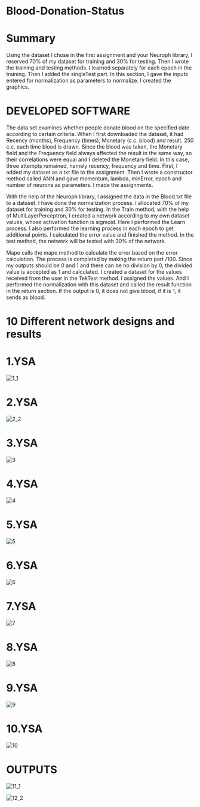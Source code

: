 # Blood-Donation-Status
# Summary
Using the dataset I chose in the first assignment and your Neuroph library, I reserved 70% of my dataset for training and 30% for testing.
Then I wrote the training and testing methods. I learned separately for each epoch in the training.
Then I added the singleTest part. In this section, I gave the inputs entered for normalization as parameters to normalize.
I created the graphics.

# DEVELOPED SOFTWARE
The data set examines whether people donate blood on the specified date according to certain criteria. When I first downloaded the dataset, it had Recency (months), Frequency (times), Monetary (c.c. blood) and result.
250 c.c. each time blood is drawn. Since the blood was taken, the Monetary field and the Frequency field always affected the result in the same way, so their correlations were equal and I deleted the Monetary field. In this case, three attempts remained, namely recency, frequency and time.
First, I added my dataset as a txt file to the assignment. Then I wrote a constructor method called ANN and gave momentum, lambda, minError, epoch and number of neurons as parameters.
I made the assignments.

With the help of the Neuroph library, I assigned the data in the Blood.txt file to a dataset.
I have done the normalization process.
I allocated 70% of my dataset for training and 30% for testing.
In the Train method, with the help of MultiLayerPerceptron, I created a network according to my own dataset values, whose activation function is sigmoid.
Here I performed the Learn process. I also performed the learning process in each epoch to get additional points. I calculated the error value and finished the method.
In the test method, the network will be tested with 30% of the network.

Mape calls the mape method to calculate the error based on the error calculation. The process is completed by making the return part /100.
Since my outputs should be 0 and 1 and there can be no division by 0, the divided value is accepted as 1 and calculated.
I created a dataset for the values received from the user in the TekTest method.
I assigned the values. And I performed the normalization with this dataset and called the result function in the return section. 
If the output is 0, it does not give blood, if it is 1, it sends as blood.

# 10 Different network designs and results

# 1.YSA
![1_1](https://user-images.githubusercontent.com/61979226/136311812-16282986-7ddb-49b0-aa4f-a27140415072.png)

# 2.YSA
![2_2](https://user-images.githubusercontent.com/61979226/136311889-13b62dca-767b-486f-8d2b-df5046a498e3.png)

# 3.YSA
![3](https://user-images.githubusercontent.com/61979226/136311915-e1409a43-d257-43af-9569-f9f005cd2dd4.png)

# 4.YSA
![4](https://user-images.githubusercontent.com/61979226/136311982-abd7a90d-255c-4158-9218-4a94582b9bb5.png)

# 5.YSA
![5](https://user-images.githubusercontent.com/61979226/136312104-cad6d437-0b21-4002-b68c-974255eb9a71.png)

# 6.YSA
![6](https://user-images.githubusercontent.com/61979226/136312110-2b421c84-7983-4513-bc5b-510e990ec310.png)

# 7.YSA
![7](https://user-images.githubusercontent.com/61979226/136312123-e151cd0e-cddb-40ea-9a52-c2c92e0835c3.png)

# 8.YSA
![8](https://user-images.githubusercontent.com/61979226/136312135-0854c4be-4baf-44a4-930a-6214137896ff.png)

# 9.YSA
![9](https://user-images.githubusercontent.com/61979226/136312151-9302720c-fb48-44d9-b39a-85b1de8c1c55.png)

# 10.YSA
![10](https://user-images.githubusercontent.com/61979226/136312163-d867c0f8-da67-4817-adff-057e5cb9a8ff.png)

# OUTPUTS

![11_1](https://user-images.githubusercontent.com/61979226/136312291-1961a9f6-9ea8-48a6-b0f0-a3fbd7b2e262.png)

![12_2](https://user-images.githubusercontent.com/61979226/136314078-f007e683-2c8f-4c21-83e8-b8229af72f3c.png)




